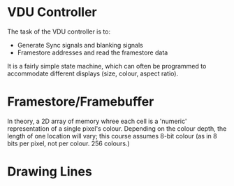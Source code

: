# VDU Controller
The task of the VDU controller is to:
- Generate Sync signals and blanking signals
- Framestore addresses and read the framestore data

It is a fairly simple state machine, which can often be programmed to accommodate different displays (size, colour, aspect ratio).

# Framestore/Framebuffer
In theory, a 2D array of memory whree each cell is a 'numeric' representation of a single pixel's colour.
Depending on the colour depth, the length of one location will vary; this course assumes 8-bit colour (as in 8 bits per pixel, not per colour. 256 colours.)

# Drawing Lines
